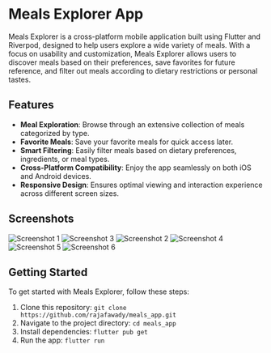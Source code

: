 # Meals Explorer App

Meals Explorer is a cross-platform mobile application built using Flutter and Riverpod, designed to help users explore a wide variety of meals. With a focus on usability and customization, Meals Explorer allows users to discover meals based on their preferences, save favorites for future reference, and filter out meals according to dietary restrictions or personal tastes.

## Features

- **Meal Exploration**: Browse through an extensive collection of meals categorized by type.
- **Favorite Meals**: Save your favorite meals for quick access later.
- **Smart Filtering**: Easily filter meals based on dietary preferences, ingredients, or meal types.
- **Cross-Platform Compatibility**: Enjoy the app seamlessly on both iOS and Android devices.
- **Responsive Design**: Ensures optimal viewing and interaction experience across different screen sizes.

## Screenshots

![Screenshot 1](screenshots/Screenshot_20240426_172641.jpg)
![Screenshot 3](screenshots/Screenshot_20240426_172727.jpg)
![Screenshot 2](screenshots/Screenshot_20240426_172650.jpg)
![Screenshot 4](screenshots/Screenshot_20240426_172658.jpg)
![Screenshot 5](screenshots/Screenshot_20240426_172707.jpg)
![Screenshot 6](screenshots/Screenshot_20240426_172732.jpg)

## Getting Started

To get started with Meals Explorer, follow these steps:

1. Clone this repository: `git clone https://github.com/rajafawady/meals_app.git`
2. Navigate to the project directory: `cd meals_app`
3. Install dependencies: `flutter pub get`
4. Run the app: `flutter run`

